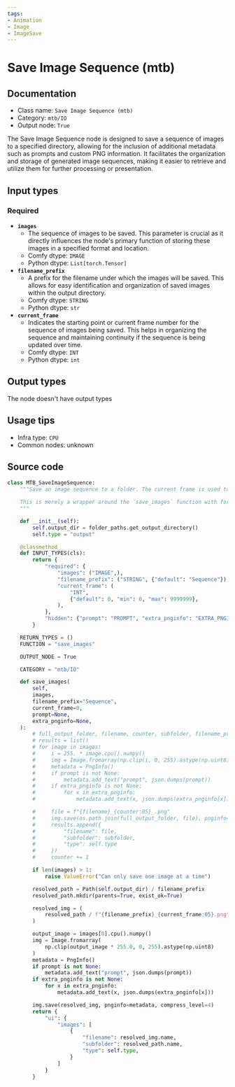 ```yaml
---
tags:
- Animation
- Image
- ImageSave
---
```


# Save Image Sequence (mtb)
## Documentation
- Class name: `Save Image Sequence (mtb)`
- Category: `mtb/IO`
- Output node: `True`

The Save Image Sequence node is designed to save a sequence of images to a specified directory, allowing for the inclusion of additional metadata such as prompts and custom PNG information. It facilitates the organization and storage of generated image sequences, making it easier to retrieve and utilize them for further processing or presentation.
## Input types
### Required
- **`images`**
    - The sequence of images to be saved. This parameter is crucial as it directly influences the node's primary function of storing these images in a specified format and location.
    - Comfy dtype: `IMAGE`
    - Python dtype: `List[torch.Tensor]`
- **`filename_prefix`**
    - A prefix for the filename under which the images will be saved. This allows for easy identification and organization of saved images within the output directory.
    - Comfy dtype: `STRING`
    - Python dtype: `str`
- **`current_frame`**
    - Indicates the starting point or current frame number for the sequence of images being saved. This helps in organizing the sequence and maintaining continuity if the sequence is being updated over time.
    - Comfy dtype: `INT`
    - Python dtype: `int`
## Output types
The node doesn't have output types
## Usage tips
- Infra type: `CPU`
- Common nodes: unknown


## Source code
```python
class MTB_SaveImageSequence:
    """Save an image sequence to a folder. The current frame is used to determine which image to save.

    This is merely a wrapper around the `save_images` function with formatting for the output folder and filename.
    """

    def __init__(self):
        self.output_dir = folder_paths.get_output_directory()
        self.type = "output"

    @classmethod
    def INPUT_TYPES(cls):
        return {
            "required": {
                "images": ("IMAGE",),
                "filename_prefix": ("STRING", {"default": "Sequence"}),
                "current_frame": (
                    "INT",
                    {"default": 0, "min": 0, "max": 9999999},
                ),
            },
            "hidden": {"prompt": "PROMPT", "extra_pnginfo": "EXTRA_PNGINFO"},
        }

    RETURN_TYPES = ()
    FUNCTION = "save_images"

    OUTPUT_NODE = True

    CATEGORY = "mtb/IO"

    def save_images(
        self,
        images,
        filename_prefix="Sequence",
        current_frame=0,
        prompt=None,
        extra_pnginfo=None,
    ):
        # full_output_folder, filename, counter, subfolder, filename_prefix = folder_paths.get_save_image_path(filename_prefix, self.output_dir, images[0].shape[1], images[0].shape[0])
        # results = list()
        # for image in images:
        #     i = 255. * image.cpu().numpy()
        #     img = Image.fromarray(np.clip(i, 0, 255).astype(np.uint8))
        #     metadata = PngInfo()
        #     if prompt is not None:
        #         metadata.add_text("prompt", json.dumps(prompt))
        #     if extra_pnginfo is not None:
        #         for x in extra_pnginfo:
        #             metadata.add_text(x, json.dumps(extra_pnginfo[x]))

        #     file = f"{filename}_{counter:05}_.png"
        #     img.save(os.path.join(full_output_folder, file), pnginfo=metadata, compress_level=4)
        #     results.append({
        #         "filename": file,
        #         "subfolder": subfolder,
        #         "type": self.type
        #     })
        #     counter += 1

        if len(images) > 1:
            raise ValueError("Can only save one image at a time")

        resolved_path = Path(self.output_dir) / filename_prefix
        resolved_path.mkdir(parents=True, exist_ok=True)

        resolved_img = (
            resolved_path / f"{filename_prefix}_{current_frame:05}.png"
        )

        output_image = images[0].cpu().numpy()
        img = Image.fromarray(
            np.clip(output_image * 255.0, 0, 255).astype(np.uint8)
        )
        metadata = PngInfo()
        if prompt is not None:
            metadata.add_text("prompt", json.dumps(prompt))
        if extra_pnginfo is not None:
            for x in extra_pnginfo:
                metadata.add_text(x, json.dumps(extra_pnginfo[x]))

        img.save(resolved_img, pnginfo=metadata, compress_level=4)
        return {
            "ui": {
                "images": [
                    {
                        "filename": resolved_img.name,
                        "subfolder": resolved_path.name,
                        "type": self.type,
                    }
                ]
            }
        }

```
